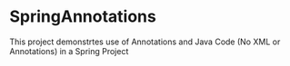 # SpringAnnotations

This project demonstrtes use of Annotations and Java Code (No XML or Annotations) in a Spring Project
